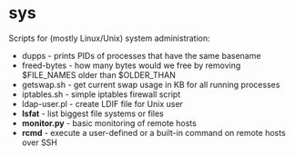 sys
===

Scripts for (mostly Linux/Unix) system administration:

* dupps - prints PIDs of processes that have the same basename
* freed-bytes - how many bytes would we free by removing $FILE_NAMES older than $OLDER_THAN
* getswap.sh - get current swap usage in KB for all running processes
* iptables.sh - simple iptables firewall script
* ldap-user.pl - create LDIF file for Unix user
* **lsfat** - list biggest file systems or files
* **monitor.py** - basic monitoring of remote hosts
* **rcmd** - execute a user-defined or a built-in command on remote hosts over SSH
